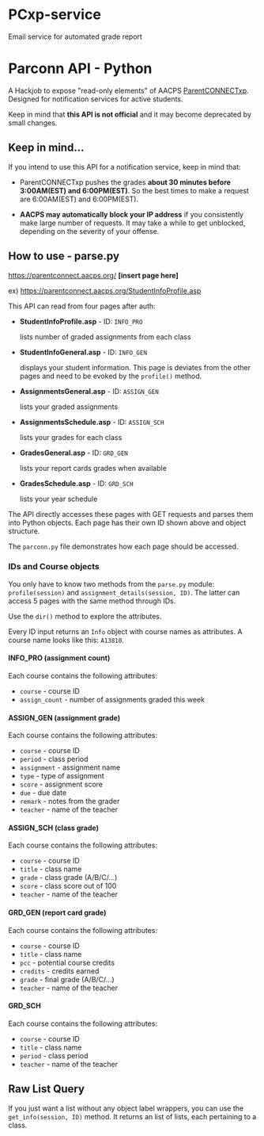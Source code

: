 # PCxp-service
Email service for automated grade report

# Parconn API - Python
A Hackjob to expose "read-only elements" of AACPS [ParentCONNECTxp](https://parentconnect.aacps.org/). Designed for notification services for active students.

Keep in mind that __this API is not official__ and it may become deprecated by small changes.

## Keep in mind...
If you intend to use this API for a notification service, keep in mind that:
* ParentCONNECTxp pushes the grades __about 30 minutes before 3:00AM(EST) and 6:00PM(EST)__. So the best times to make a request are 6:00AM(EST) and 6:00PM(EST).

* __AACPS may automatically block your IP address__ if you consistently make large number of requests. It may take a while to get unblocked, depending on the severity of your offense.

## How to use - parse.py
https://parentconnect.aacps.org/ __[insert page here]__

ex) https://parentconnect.aacps.org/StudentInfoProfile.asp

This API can read from four pages after auth:
* __StudentInfoProfile.asp__ - ID: `INFO_PRO`

  lists number of graded assignments from each class

* __StudentInfoGeneral.asp__ - ID: `INFO_GEN`

  displays your student information. This page is deviates from the other pages and need to be evoked by the `profile()` method.
* __AssignmentsGeneral.asp__ - ID: `ASSIGN_GEN`

  lists your graded assignments
* __AssignmentsSchedule.asp__ - ID: `ASSIGN_SCH`

  lists your grades for each class
* __GradesGeneral.asp__ - ID: `GRD_GEN`

  lists your report cards grades when available
* __GradesSchedule.asp__ - ID: `GRD_SCH`

  lists your year schedule

The API directly accesses these pages with GET requests and parses them into Python objects. Each page has their own ID shown above and object structure.

The `parconn.py` file demonstrates how each page should be accessed.

### IDs and Course objects
You only have to know two methods from the `parse.py` module: `profile(session)` and `assignment_details(session, ID)`. The latter can access 5 pages with the same method through IDs.

Use the `dir()` method to explore the attributes.

Every ID input returns an `Info` object with course names as attributes. A course name looks like this: `A13810`.
#### INFO_PRO (assignment count)

  Each course contains the following attributes:
  * `course` - course ID
  * `assign_count` - number of assignments graded this week

#### ASSIGN_GEN (assignment grade)

  Each course contains the following attributes:
  * `course` - course ID
  * `period` - class period
  * `assignment` - assignment name
  * `type` - type of assignment
  * `score` - assignment score
  * `due` - due date
  * `remark` - notes from the grader
  * `teacher` - name of the teacher

#### ASSIGN_SCH (class grade)

  Each course contains the following attributes:
  * `course` - course ID
  * `title` - class name
  * `grade` - class grade (A/B/C/...)
  * `score` - class score out of 100
  * `teacher` - name of the teacher

#### GRD_GEN (report card grade)

  Each course contains the following attributes:
  * `course` - course ID
  * `title` - class name
  * `pcc` - potential course credits
  * `credits` - credits earned
  * `grade` - final grade (A/B/C/...)
  * `teacher` - name of the teacher

#### GRD_SCH

  Each course contains the following attributes:
  * `course` - course ID
  * `title` - class name
  * `period` - class period
  * `teacher` - name of the teacher

## Raw List Query
If you just want a list without any object label wrappers, you can use the `get_info(session, ID)` method. It returns an list of lists, each pertaining to a class.
